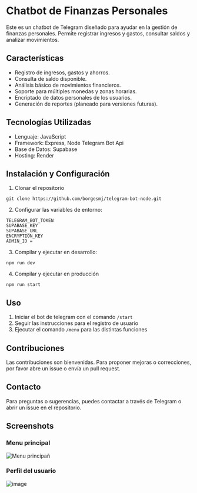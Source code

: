
# Chatbot de Finanzas Personales

Este es un chatbot de Telegram diseñado para ayudar en la gestión de finanzas personales. Permite registrar ingresos y gastos, consultar saldos y analizar movimientos.

## Características

- Registro de ingresos, gastos y ahorros.
- Consulta de saldo disponible.
- Análisis básico de movimientos financieros.
- Soporte para múltiples monedas y zonas horarias.
- Encriptado de datos personales de los usuarios.
- Generación de reportes (planeado para versiones futuras).


## Tecnologías Utilizadas

- Lenguaje: JavaScript
- Framework: Express, Node Telegram Bot Api
- Base de Datos: Supabase
- Hosting: Render


## Instalación y Configuración

1. Clonar el repositorio
```
git clone https://github.com/borgesmj/telegram-bot-node.git
```
2. Configurar las variables de entorno:
```
TELEGRAM_BOT_TOKEN 
SUPABASE_KEY 
SUPABASE_URL 
ENCRYPTION_KEY
ADMIN_ID = 
```
3. Compilar y ejecutar en desarrollo:
```
npm run dev
```
4. Compilar y ejecutar en producción
```
npm run start
```
## Uso

1. Iniciar el bot de telegram con el comando `/start`
2. Seguir las instrucciones para el registro de usuario
3. Ejecutar el comando `/menu` para las distintas funciones


## Contribuciones

Las contribuciones son bienvenidas. Para proponer mejoras o correcciones, por favor abre un issue o envía un pull request.



## Contacto

Para preguntas o sugerencias, puedes contactar a través de Telegram o abrir un issue en el repositorio.


## Screenshots
### Menu principal
![Menu principañ](https://github.com/user-attachments/assets/afc522c3-5ed3-488f-b38d-53c8bb3da688)
### Perfil del usuario
![image](https://github.com/user-attachments/assets/7cabc649-e131-4181-b5dc-231b3a2e4fb7)



